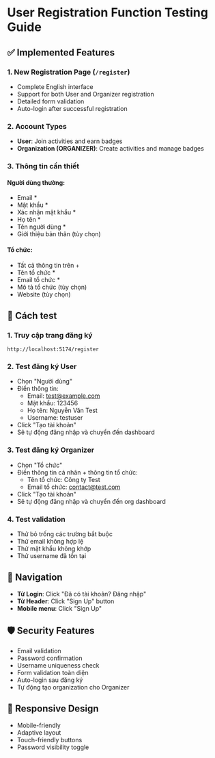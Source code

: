 # User Registration Function Testing Guide

## ✅ Implemented Features

### 1. **New Registration Page** (`/register`)
- Complete English interface
- Support for both User and Organizer registration
- Detailed form validation
- Auto-login after successful registration

### 2. **Account Types**
- **User**: Join activities and earn badges
- **Organization (ORGANIZER)**: Create activities and manage badges

### 3. **Thông tin cần thiết**

#### Người dùng thường:
- Email *
- Mật khẩu *
- Xác nhận mật khẩu *
- Họ tên *
- Tên người dùng *
- Giới thiệu bản thân (tùy chọn)

#### Tổ chức:
- Tất cả thông tin trên +
- Tên tổ chức *
- Email tổ chức *
- Mô tả tổ chức (tùy chọn)
- Website (tùy chọn)

## 🧪 Cách test

### 1. **Truy cập trang đăng ký**
```
http://localhost:5174/register
```

### 2. **Test đăng ký User**
- Chọn "Người dùng"
- Điền thông tin:
  - Email: test@example.com
  - Mật khẩu: 123456
  - Họ tên: Nguyễn Văn Test
  - Username: testuser
- Click "Tạo tài khoản"
- Sẽ tự động đăng nhập và chuyển đến dashboard

### 3. **Test đăng ký Organizer**
- Chọn "Tổ chức"
- Điền thông tin cá nhân + thông tin tổ chức:
  - Tên tổ chức: Công ty Test
  - Email tổ chức: contact@test.com
- Click "Tạo tài khoản"
- Sẽ tự động đăng nhập và chuyển đến org dashboard

### 4. **Test validation**
- Thử bỏ trống các trường bắt buộc
- Thử email không hợp lệ
- Thử mật khẩu không khớp
- Thử username đã tồn tại

## 🔗 Navigation

- **Từ Login**: Click "Đã có tài khoản? Đăng nhập"
- **Từ Header**: Click "Sign Up" button
- **Mobile menu**: Click "Sign Up"

## 🛡️ Security Features

- Email validation
- Password confirmation
- Username uniqueness check
- Form validation toàn diện
- Auto-login sau đăng ký
- Tự động tạo organization cho Organizer

## 📱 Responsive Design

- Mobile-friendly
- Adaptive layout
- Touch-friendly buttons
- Password visibility toggle
